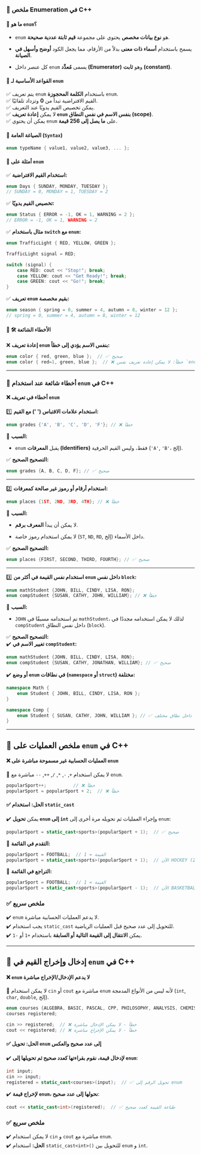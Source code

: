 ### 📌 **ملخص Enumeration في C++**

#### 🔹 **ما هو `enum`؟**

- `enum` هو **نوع بيانات مخصص** يحتوي على مجموعة **قيم ثابتة عددية صحيحة**.
    
- يسمح باستخدام **أسماء ذات معنى** بدلاً من الأرقام، مما يجعل الكود **أوضح وأسهل في الصيانة**.
    
- كل عنصر داخل `enum` يسمى **مُعدِّد (Enumerator)** وهو **ثابت (constant)**.
    

#### 🔹 **القواعد الأساسية لـ `enum`**

✅ يتم تعريف `enum` باستخدام **الكلمة المحجوزة** `enum`.  
✅ القيم الافتراضية تبدأ من **0** وتزداد تلقائيًا.  
✅ يمكن تخصيص القيم يدويًا عند التعريف.  
✅ لا يمكن **إعادة تعريف `enum` بنفس الاسم في نفس النطاق (scope)**.  
✅ يمكن أن يحتوي `enum` على **ما يصل إلى 256 قيمة**.

#### 🔹 **الصياغة العامة (`Syntax`)**

```cpp
enum typeName { value1, value2, value3, ... };
```

#### 🔹 **أمثلة على `enum`**

✅ **استخدام القيم الافتراضية:**

```cpp
enum Days { SUNDAY, MONDAY, TUESDAY };  
// SUNDAY = 0, MONDAY = 1, TUESDAY = 2
```

✅ **تخصيص القيم يدويًا:**

```cpp
enum Status { ERROR = -1, OK = 1, WARNING = 2 };
// ERROR = -1, OK = 1, WARNING = 2
```

✅ **مثال باستخدام `switch` مع `enum`:**

```cpp
enum TrafficLight { RED, YELLOW, GREEN };

TrafficLight signal = RED;

switch (signal) {
    case RED: cout << "Stop!"; break;
    case YELLOW: cout << "Get Ready!"; break;
    case GREEN: cout << "Go!"; break;
}
```

✅ **تعريف `enum` بقيم مخصصة:**

```cpp
enum season { spring = 0, summer = 4, autumn = 8, winter = 12 };
// spring = 0, summer = 4, autumn = 8, winter = 12
```

#### 🔹 **🛠️ الأخطاء الشائعة**

❌ **إعادة تعريف `enum` بنفس الاسم يؤدي إلى خطأ:**

```cpp
enum color { red, green, blue };  // ✅ صحيح
enum color { red=1, green, blue };  // ❌ خطأ: لا يمكن إعادة تعريف نفس `enum`
```

---

### 📌 **أخطاء شائعة عند استخدام `enum` في C++**

#### ❌ **أخطاء في تعريف `enum`**

1️⃣ **استخدام علامات الاقتباس (' ') مع القيم:**

```cpp
enum grades {'A', 'B', 'C', 'D', 'F'}; // ❌ خطأ
```

🔴 **السبب:**

- `enum` يقبل **المعرفات (Identifiers)** فقط، وليس القيم الحرفية (`'A'`, `'B'`، إلخ).
    

✅ **التصحيح الصحيح:**

```cpp
enum grades {A, B, C, D, F}; // ✅ صحيح
```

---

2️⃣ **استخدام أرقام أو رموز غير صالحة كمعرفات:**

```cpp
enum places {1ST, 2ND, 3RD, 4TH}; // ❌ خطأ
```

🔴 **السبب:**

- لا يمكن أن يبدأ **المعرف برقم**.
    
- لا يمكن استخدام رموز خاصة (`ST`, `ND`, `RD`, إلخ) داخل الأسماء.
    

✅ **التصحيح الصحيح:**

```cpp
enum places {FIRST, SECOND, THIRD, FOURTH}; // ✅ صحيح
```

---

3️⃣ **استخدام نفس القيمة في أكثر من `enum` داخل نفس `block`:**

```cpp
enum mathStudent {JOHN, BILL, CINDY, LISA, RON};
enum compStudent {SUSAN, CATHY, JOHN, WILLIAM}; // ❌ خطأ
```

🔴 **السبب:**

- `JOHN` تم استخدامه مسبقًا في `mathStudent`، لذلك لا يمكن استخدامه مجددًا في `compStudent` داخل نفس النطاق (`block`).
    

✅ **التصحيح الصحيح:**  
✔️ **تغيير الاسم في `compStudent`:**

```cpp
enum mathStudent {JOHN, BILL, CINDY, LISA, RON};
enum compStudent {SUSAN, CATHY, JONATHAN, WILLIAM}; // ✅ صحيح
```

✔️ **أو وضع `enum` في نطاقات (`namespace` أو `struct`) مختلفة:**

```cpp
namespace Math {
    enum Student { JOHN, BILL, CINDY, LISA, RON };
}

namespace Comp {
    enum Student { SUSAN, CATHY, JOHN, WILLIAM }; // ✅ صحيح داخل نطاق مختلف
}
```

---

## 📌 **ملخص العمليات على `enum` في C++**

#### ❌ **العمليات الحسابية غير مسموحة مباشرة على `enum`**

🚫 لا يمكن استخدام `+`, `-`, `*`, `/`, `++`, `--` مباشرة مع `enum`.

```cpp
popularSport++;          // ❌ خطأ
popularSport = popularSport + 2;  // ❌ خطأ
```

#### ✅ **الحل: استخدام `static_cast`**

✔️ يمكن **تحويل `enum` إلى `int`** وإجراء العمليات ثم تحويله مرة أخرى إلى `enum`:

```cpp
popularSport = static_cast<sports>(popularSport + 1);  // ✅ صحيح
```

🔹 **التقدم في القائمة:**

```cpp
popularSport = FOOTBALL;  // القيمة = 1
popularSport = static_cast<sports>(popularSport + 1);  // الآن HOCKEY (القيمة = 2)
```

🔹 **التراجع في القائمة:**

```cpp
popularSport = FOOTBALL;  // القيمة = 1
popularSport = static_cast<sports>(popularSport - 1);  // الآن BASKETBALL (القيمة = 0)
```

### ✅ **ملخص سريع**

✔️ `enum` لا يدعم العمليات الحسابية مباشرة.  
✔️ يجب استخدام `static_cast` للتحويل إلى عدد صحيح قبل العمليات الرياضية.  
✔️ يمكن **الانتقال إلى القيمة التالية أو السابقة** باستخدام `+1` أو `-1`.

---

## 📌 **إدخال وإخراج القيم في `enum` في C++**

#### ❌ **`enum` لا يدعم الإدخال/الإخراج مباشرة**

🚫 لا يمكن استخدام `cin` أو `cout` مباشرة مع `enum` لأنه ليس من الأنواع المدمجة (`int`, `char`, `double`, إلخ).

```cpp
enum courses {ALGEBRA, BASIC, PASCAL, CPP, PHILOSOPHY, ANALYSIS, CHEMISTRY, HISTORY};
courses registered;

cin >> registered;  // ❌ خطأ - لا يمكن الإدخال مباشرة
cout << registered; // ❌ خطأ - لا يمكن الإخراج مباشرة
```

#### ✅ **الحل: تحويل `enum` إلى عدد صحيح والعكس**

✔️ **لإدخال قيمة، نقوم بقراءتها كعدد صحيح ثم تحويلها إلى `enum`**:

```cpp
int input;
cin >> input;
registered = static_cast<courses>(input);  // ✅ تحويل الرقم إلى enum
```

✔️ **لإخراج قيمة `enum`، نحولها إلى عدد صحيح**:

```cpp
cout << static_cast<int>(registered);  // ✅ طباعة القيمة كعدد صحيح
```

### ✅ **ملخص سريع**

✔️ لا يمكن استخدام `cin` و `cout` مباشرة مع `enum`.  
✔️ **الحل:** استخدام `static_cast<int>()` للتحويل بين `enum` و `int`.